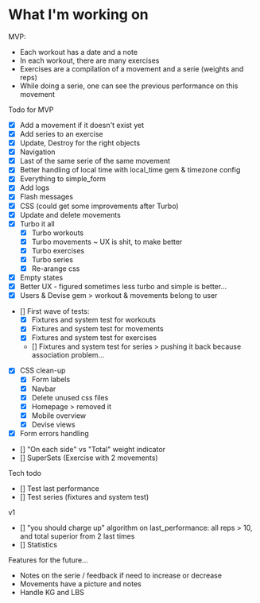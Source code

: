 # What I'm working on

MVP:
- Each workout has a date and a note
- In each workout, there are many exercises
- Exercises are a compilation of a movement and a serie (weights and reps)
- While doing a serie, one can see the previous performance on this movement

Todo for MVP
- [x] Add a movement if it doesn't exist yet
- [x] Add series to an exercise
- [x] Update, Destroy for the right objects
- [x] Navigation
- [x] Last of the same serie of the same movement
- [x] Better handling of local time with local_time gem & timezone config
- [x] Everything to simple_form
- [x] Add logs
- [x] Flash messages
- [x] CSS (could get some improvements after Turbo)
- [x] Update and delete movements
- [x] Turbo it all
    - [x] Turbo workouts
    - [x] Turbo movements ~ UX is shit, to make better
    - [x] Turbo exercises
    - [x] Turbo series
    - [x] Re-arange css
- [x] Empty states
- [x] Better UX - figured sometimes less turbo and simple is better...
- [x] Users & Devise gem > workout & movements belong to user
- [] First wave of tests:
    - [x] Fixtures and system test for workouts
    - [x] Fixtures and system test for movements
    - [x] Fixtures and system test for exercises
    - [] Fixtures and system test for series > pushing it back because association problem...
- [x] CSS clean-up
    - [x] Form labels
    - [x] Navbar
    - [x] Delete unused css files
    - [x] Homepage > removed it
    - [x] Mobile overview
    - [x] Devise views
- [x] Form errors handling
- [] "On each side" vs "Total" weight indicator
- [] SuperSets (Exercise with 2 movements)

Tech todo
- [] Test last performance
- [] Test series (fixtures and system test)

v1
- [] "you should charge up" algorithm on last_performance: all reps > 10, and total superior from 2 last times
- [] Statistics

Features for the future...
- Notes on the serie / feedback if need to increase or decrease
- Movements have a picture and notes
- Handle KG and LBS


